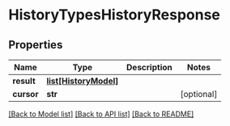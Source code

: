 # HistoryTypesHistoryResponse

## Properties
Name | Type | Description | Notes
------------ | ------------- | ------------- | -------------
**result** | [**list[HistoryModel]**](HistoryModel.md) |  | 
**cursor** | **str** |  | [optional] 

[[Back to Model list]](../README.md#documentation-for-models) [[Back to API list]](../README.md#documentation-for-api-endpoints) [[Back to README]](../README.md)

